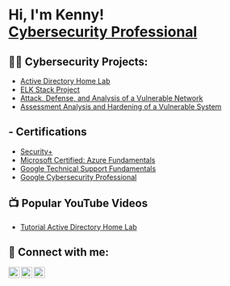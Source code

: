 <h1>Hi, I'm Kenny! <br/> <a href="https://www.linkedin.com/in/kxh/">Cybersecurity Professional</a>

<h2>👨‍💻 Cybersecurity Projects:</h2>

  - [Active Directory Home Lab](https://github.com/eggietama/ActiveDirectoryLab)
  - [ELK Stack Project](URL)
  - [Attack, Defense, and Analysis of a Vulnerable Network](URL)
  - [Assessment Analysis and Hardening of a Vulnerable System](URL)

<h2> - Certifications</h2>

- [Security+](https://www.credly.com/badges/29276627-8ec4-42f0-9db7-4e4e3fc99389/public_url)
- [Microsoft Certified: Azure Fundamentals](https://www.credly.com/badges/b08cb511-2daa-445b-b08e-a63711677a5a/public_url)
- [Google Technical Support Fundamentals](https://www.coursera.org/account/accomplishments/verify/LMYVYWMKJLPW)
- [Google Cybersecurity Professional](URL)

<h2>📺 Popular YouTube Videos</h2>

- [Tutorial Active Directory Home Lab](URL)


<h2> 🤳 Connect with me:</h2>

[<img align="left" alt="JoshMadakor | YouTube" width="22px" src="https://cdn.jsdelivr.net/npm/simple-icons@v3/icons/youtube.svg" />][youtube]
[<img align="left" alt="JoshMadakor | LinkedIn" width="22px" src="https://cdn.jsdelivr.net/npm/simple-icons@v3/icons/linkedin.svg" />][linkedin]
[<img align="left" alt="JoshMadakor | Instagram" width="22px" src="https://cdn.jsdelivr.net/npm/simple-icons@v3/icons/instagram.svg" />][instagram]


[youtube]: https://www.youtube.com/@TheHiddenEgg-lb7jp
[instagram]: https://www.instagram.com/thehiddenegg_/
[linkedin]: https://linkedin.com/in/kxh

<!--
**joshmadakor1/joshmadakor1** is a ✨ _special_ ✨ repository because its `README.md` (this file) appears on your GitHub profile.

Here are some ideas to get you started:

- 🔭 I’m currently working on ...
- 🌱 I’m currently learning ...
- 👯 I’m looking to collaborate on ...
- 🤔 I’m looking for help with ...
- 💬 Ask me about ...
- 📫 How to reach me: ...
- 😄 Pronouns: ...
- ⚡ Fun fact: ...
-->
